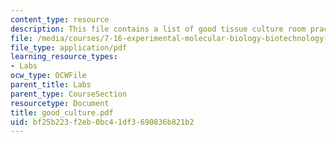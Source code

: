 ```yaml
---
content_type: resource
description: This file contains a list of good tissue culture room practices.
file: /media/courses/7-16-experimental-molecular-biology-biotechnology-ii-spring-2005/bf25b223f2eb0bc41df3690836b821b2_good_culture.pdf
file_type: application/pdf
learning_resource_types:
- Labs
ocw_type: OCWFile
parent_title: Labs
parent_type: CourseSection
resourcetype: Document
title: good_culture.pdf
uid: bf25b223-f2eb-0bc4-1df3-690836b821b2
---
```

